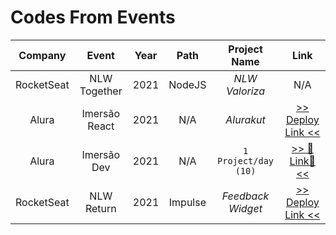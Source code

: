 # Codes From Events

|  Company   |     Event     | Year |  Path   |     Project Name     |                                     Link                                      |
| :--------: | :-----------: | :--: | :-----: | :------------------: | :---------------------------------------------------------------------------: |
| RocketSeat | NLW Together  | 2021 | NodeJS  |    _NLW Valoriza_    |                                      N/A                                      |
|   Alura    | Imersão React | 2021 |   N/A   |      _Alurakut_      |      [>> Deploy Link <<](https://alurakut-git-main-ledragox.vercel.app/)      |
|   Alura    |  Imersão Dev  | 2021 |   N/A   | `1 Project/day (10)` |                     [>> 🌟Link🌟 <<](../imersao-dev-2021)                     |
| RocketSeat |  NLW Return   | 2021 | Impulse |  _Feedback Widget_   | [>> Deploy Link <<](https://nlw-return-impulse-git-main-ledragox.vercel.app/) |
